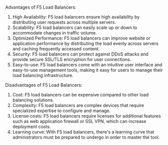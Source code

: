 Advantages of F5 Load Balancers:
1. High Availability: F5 load balancers ensure high availability by distributing user requests across multiple servers.
2. Scalability: F5 load balancers can easily scale up or down to accommodate changes in traffic volume.
3. Optimized Performance: F5 load balancers can improve website or application performance by distributing the load evenly across servers and caching frequently accessed content.
4. Security: F5 load balancers can protect against DDoS attacks and provide secure SSL/TLS encryption for user connections.
5. Easy-to-use: F5 load balancers come with an intuitive user interface and easy-to-use management tools, making it easy for users to manage their load balancing infrastructure.

Disadvantages of F5 Load Balancers:
1. Cost: F5 load balancers can be expensive compared to other load balancing solutions.
2. Complexity: F5 load balancers are complex devices that require specialized expertise to configure and manage.
3. License costs: F5 load balancers require licenses for additional features such as web application firewall or SSL VPN, which can increase deployment costs.
4. Learning curve: With F5 load balancers, there's a learning curve that administrators must be prepared to undergo in order to master the tool.
